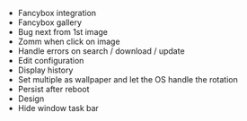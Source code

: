 - Fancybox integration
- Fancybox gallery
- Bug next from 1st image
- Zomm when click on image
- Handle errors on search / download / update
- Edit configuration
- Display history
- Set multiple as wallpaper and let the OS handle the rotation
- Persist after reboot
- Design
- Hide window task bar
